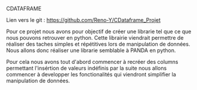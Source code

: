 CDATAFRAME

Lien vers le git : https://github.com/Reno-Y/CDataframe_Projet

Pour ce projet nous avons pour objectif de créer une librarie tel que ce que nous pouvons retrouver en python. 
Cette librairie viendrait permettre de réaliser des taches simples et répétitives lors de manipulation de données.
Nous allons donc réaliser une librarie semblable à PANDA en python.

Pour cela nous avons tout d'abord commencer à recréer des columns permettant l'insértion de valeurs indéfinis par
la suite nous allons commencer à developper les fonctionalités qui viendront simplifier la manipulation de données.
